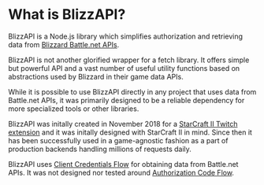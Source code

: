 # What is BlizzAPI?

BlizzAPI is a Node.js library which simplifies authorization and retrieving data from [Blizzard Battle.net APIs](https://develop.battle.net/documentation/api-reference).

BlizzAPI is not another glorified wrapper for a fetch library. It offers simple but powerful API and a vast number of useful utility functions based on abstractions used by Blizzard in their game data APIs.

While it is possible to use BlizzAPI directly in any project that uses data from Battle.net APIs, it was primarily designed to be a reliable dependency for more specialized tools or other libraries.

BlizzAPI was initally created in November 2018 for a [StarCraft II Twitch extension](https://www.twitch.tv/ext/wg56zk271bqja047pknv3pk65m0rbr) and it was initally designed with StarCraft II in mind. Since then it has been successfully used in a game-agnostic fashion as a part of production backends handling millions of requests daily.

BlizzAPI uses [Client Credentials Flow](https://develop.battle.net/documentation/guides/using-oauth/client-credentials-flow) for obtaining data from Battle.net APIs. It was not designed nor tested around [Authorization Code Flow](https://develop.battle.net/documentation/guides/using-oauth/authorization-code-flow).